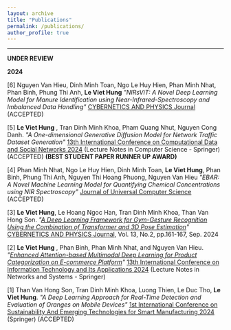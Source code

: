 ```yaml
---
layout: archive
title: "Publications"
permalink: /publications/
author_profile: true
---
```


---------------------------------------------------------------

**UNDER REVIEW**  




**2024**  

[6] Nguyen Van Hieu, Dinh Minh Toan, Ngo Le Huy Hien, Phan Minh Nhat, Phan Binh, Phung Thi Anh, **Le Viet Hung** *"NIRsViT: A Novel Deep Learning Model for Manure Identification using Near-Infrared-Spectroscopy and Imbalanced Data Handling"* [CYBERNETICS AND PHYSICS Journal](http://cap.physcon.ru/) (ACCEPTED)

[5] **Le Viet Hung** , Tran Dinh Minh Khoa, Pham Quang Nhut, Nguyen Cong Danh. *"A One-dimensional Generative Diffusion Model for Network Traffic Dataset Generation"* [13th International Conference on Computational Data and Social Networks 2024](https://csonet-conf.github.io/csonet24/index.html) (Lecture Notes in Computer Science - Springer) (ACCEPTED) **(BEST STUDENT PAPER RUNNER UP AWARD)**

[4] Phan Minh Nhat, Ngo Le Huy Hien, Dinh Minh Toan, **Le Viet Hung**, Phan Binh, Phung Thi Anh, Nguyen Thi Hoang Phuong, Nguyen Van Hieu *"EBAR: A Novel Machine Learning Model for Quantifying Chemical Concentrations using NIR Spectroscopy"* [Journal of Universal Computer Science](https://lib.jucs.org/) (ACCEPTED)

[3] **Le Viet Hung**, Le Hoang Ngoc Han, Tran Dinh Minh Khoa, Than Van Hong Son. *"[A Deep Learning Framework for Gym-Gesture Recognition Using the Combination of Transformer and 3D Pose Estimation](https://doi.org/10.35470/2226-4116-2024-13-2-161-167)"* [CYBERNETICS AND PHYSICS Journal](http://cap.physcon.ru/), Vol. 13, No.2, pp.161-167, Sep. 2024

[2] **Le Viet Hung** , Phan Binh, Phan Minh Nhat, and Nguyen Van Hieu. *"[Enhanced Attention-based Multimodal Deep Learning for Product Categorization on E-commerce Platform](https://doi.org/10.1007/978-3-031-74127-2_8)"* [13th International Conference on Information Technology and Its Applications 2024](https://cita.vku.udn.vn/) (Lecture Notes in Networks and Systems - Springer) 

[1] Than Van Hong Son, Tran Dinh Minh Khoa, Luong Thien, Le Duc Tho, **Le Viet Hung**. *"A Deep Learning Approach for Real-Time Detection and Evaluation of Oranges on Mobile Devices"* [1st International Conference on Sustainability And Emerging Technologies for Smart Manufacturing 2024](https://setsm.org/) (Springer) (ACCEPTED) 
